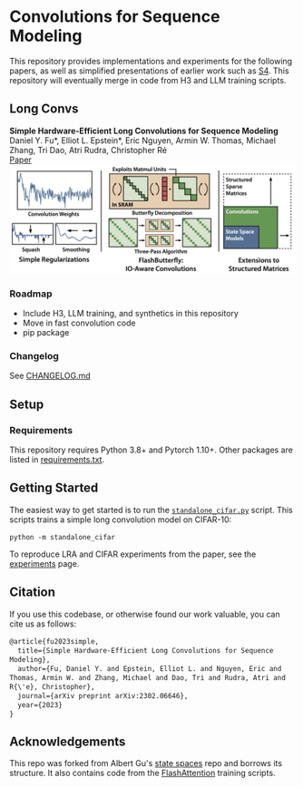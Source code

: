 # Convolutions for Sequence Modeling

This repository provides implementations and experiments for the following papers, as well as simplified presentations of earlier work such as [S4](https://github.com/HazyResearch/state-spaces).
This repository will eventually merge in code from H3 and LLM training scripts.

## Long Convs

**Simple Hardware-Efficient Long Convolutions for Sequence Modeling**\
Daniel Y. Fu*, Elliot L. Epstein*, Eric Nguyen, Armin W. Thomas, Michael Zhang, Tri Dao, Atri Rudra, Christopher Ré\
[Paper](https://arxiv.org/abs/2302.06646)
![LongConvs](assets/long_convs.png "Long Convolutions for Sequence Modeling")

### Roadmap
- Include H3, LLM training, and synthetics in this repository
- Move in fast convolution code
- pip package

### Changelog
See [CHANGELOG.md](CHANGELOG.md)

## Setup

### Requirements
This repository requires Python 3.8+ and Pytorch 1.10+.
Other packages are listed in [requirements.txt](./requirements.txt).

## Getting Started
The easiest way to get started is to run the [`standalone_cifar.py`](./standalone_cifar.py) script.
This scripts trains a simple long convolution model on CIFAR-10:
```
python -m standalone_cifar
```

To reproduce LRA and CIFAR experiments from the paper, see the [experiments](./experiments.md) page.

## Citation

If you use this codebase, or otherwise found our work valuable, you can cite us as follows:
```
@article{fu2023simple,
  title={Simple Hardware-Efficient Long Convolutions for Sequence Modeling},
  author={Fu, Daniel Y. and Epstein, Elliot L. and Nguyen, Eric and Thomas, Armin W. and Zhang, Michael and Dao, Tri and Rudra, Atri and R{\'e}, Christopher},
  journal={arXiv preprint arXiv:2302.06646},
  year={2023}
}
```

## Acknowledgements

This repo was forked from Albert Gu's [state spaces](https://github.com/HazyResearch/state-spaces) repo and borrows its structure.
It also contains code from the [FlashAttention](https://github.com/HazyResearch/flash-attention) training scripts.